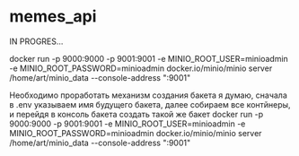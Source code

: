 # memes_api

IN PROGRES...

docker run -p 9000:9000 -p 9001:9001 -e MINIO_ROOT_USER=minioadmin -e MINIO_ROOT_PASSWORD=minioadmin
docker.io/minio/minio server /home/art/minio_data --console-address ":9001"

Необходимо проработать механизм создания бакета
я думаю, сначала в .env указываем имя будущего бакета, далее собираем все контйнеры, и перейдя в консоль бакета создать
такой же бакет
docker run -p 9000:9000 -p 9001:9001 -e MINIO_ROOT_USER=minioadmin -e MINIO_ROOT_PASSWORD=minioadmin docker.io/minio/minio server /home/art/minio_data --console-address ":9001"
